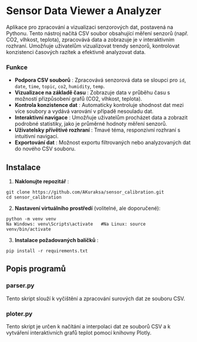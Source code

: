 # Sensor Data Viewer a Analyzer

Aplikace pro zpracování a vizualizaci senzorových dat, postavená na Pythonu. Tento nástroj načítá CSV soubor obsahující měření senzorů (např. CO2, vlhkost, teplota), zpracovává data a zobrazuje je v interaktivním rozhraní. Umožňuje uživatelům vizualizovat trendy senzorů, kontrolovat konzistenci časových razítek a efektivně analyzovat data.

### Funkce

* **Podpora CSV souborů** : Zpracovává senzorová data se sloupci pro `id`, `date`, `time`, `topic`, `co2`, `humidity`, `temp`.
* **Vizualizace na základě času** : Zobrazuje data v průběhu času s možností přizpůsobení grafů (CO2, vlhkost, teplota).
* **Kontrola konzistence dat** : Automaticky kontroluje shodnost dat mezi více soubory a vydává varování v případě nesouladu dat.
* **Interaktivní navigace** : Umožňuje uživatelům procházet data a zobrazit podrobné statistiky, jako je průměrné hodnoty měření senzorů.
* **Uživatelsky přívětivé rozhraní** : Tmavé téma, responzivní rozhraní s intuitivní navigací.
* **Exportování dat** : Možnost exportu filtrovaných nebo analyzovaných dat do nového CSV souboru.

## Instalace

1. **Naklonujte repozitář** :

```
git clone https://github.com/AKuraksa/sensor_calibration.git
cd sensor_calibration
```

2. **Nastavení virtuálního prostředí** (volitelné, ale doporučené):

```
python -m venv venv
Na Windows: venv\Scripts\activate   #Na Linux: source venv/bin/activate
```

3. **Instalace požadovaných balíčků** :

```
pip install -r requirements.txt
```

## Popis programů

### parser.py

Tento skript slouží k vyčištění a zpracování surových dat ze souboru CSV.

### ploter.py

Tento skript je určen k načítání a interpolaci dat ze souborů CSV a k vytváření interaktivních grafů teplot pomocí knihovny Plotly.
